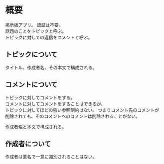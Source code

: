 # 概要
掲示板アプリ。
認証は不要。  
話題のことをトピックと呼ぶ。  
トピックに対しての返信をコメントと呼ぶ。

## トピックについて
タイトル、作成者名、その本文で構成される。

## コメントについて
トピックに対してコメントをする。  
コメントに対してコメントをすることはできるが、  
トピックに対してほどの強い参照制約はない。
つまりコメント先のコメントが削除されても、そのコメントへのコメントは削除されることがない。

作成者名と本文で構成される。

## 作成者について
作成者は匿名で一意に識別されることはない。
